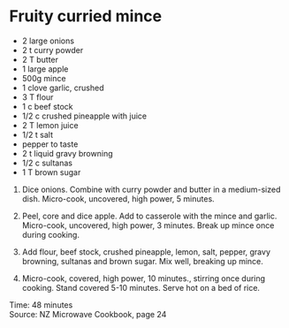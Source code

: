 # Fruity curried mince

* 2 large onions
* 2 t curry powder
* 2 T butter
* 1 large apple
* 500g mince 
* 1 clove garlic, crushed
* 3 T flour
* 1 c beef stock
* 1/2 c crushed pineapple with juice
* 2 T lemon juice
* 1/2 t salt
* pepper to taste
* 2 t liquid gravy browning
* 1/2 c sultanas
* 1 T brown sugar

1.  Dice onions.  Combine with curry powder and butter in a medium-sized dish.  Micro-cook, uncovered, high power, 5 minutes.

2.  Peel, core and dice apple.  Add to casserole with the mince and garlic.  Micro-cook, uncovered, high power, 3 minutes.  Break up mince once during cooking.

3.  Add flour, beef stock, crushed pineapple, lemon, salt, pepper, gravy browning, sultanas and brown sugar.  Mix well, breaking up mince.

4.  Micro-cook, covered, high power, 10 minutes., stirring once during cooking.  Stand covered 5-10 minutes.  Serve hot on a bed of rice.

Time: 48 minutes  
Source: NZ Microwave Cookbook, page 24

